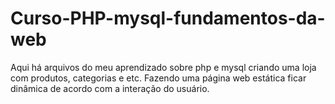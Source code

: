 # Curso-PHP-mysql-fundamentos-da-web

<p> Aqui há arquivos do meu aprendizado sobre php e mysql criando uma loja com produtos, categorias e etc. Fazendo uma página web estática ficar dinâmica de acordo com a interação do usuário.
